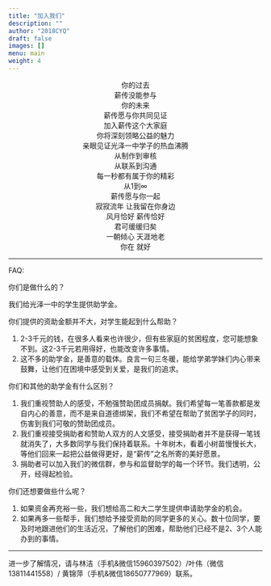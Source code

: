 ```yaml
---
title: "加入我们"
description: ""
author: "2018CYQ"
draft: false
images: []
menu: main
weight: 4
---
```


<p align="center">你的过去<br/>
薪传没能参与<br/>
你的未来<br/>
薪传愿与你共同见证<br/>
加入薪传这个大家庭<br/>
你将深刻领略公益的魅力<br/>
亲眼见证光泽一中学子的热血沸腾<br/>
从制作到审核<br/>
从联系到沟通<br/>
每一秒都有属于你的精彩<br/>
从1到∞<br/>
薪传愿与你一起<br/>
寂寂流年 让我留在你身边<br/>
风月恰好 薪传恰好<br/>
君可缓缓归矣<br/>
一朝倾心 天涯地老<br/>
你在 就好</p>

***
FAQ:

你们是做什么的？

我们给光泽一中的学生提供助学金。

你们提供的资助金额并不大，对学生能起到什么帮助？

1. 2-3千元的钱，在很多人看来也许很少，但有些家庭的贫困程度，您可能想象不到。这2-3千元若用得好，也能改变许多事情。
2. 这不多的助学金，是善意的载体。良言一句三冬暖，能给学弟学妹们内心带来鼓舞，让他们在困境中感受到关爱，是我们的追求。


你们和其他的助学金有什么区别？

1. 我们重视赞助人的感受，不勉强赞助团成员捐献。我们希望每一笔善款都是发自内心的善意，而不是来自道德绑架，我们不希望在帮助了贫困学子的同时，伤害到我们可敬的赞助团成员。
2. 我们重视接受捐助者和赞助人双方的人文感受，接受捐助者并不是获得一笔钱就消失了，大多数同学与我们保持着联系。十年树木，看着小树苗慢慢长大，等他们回来一起把公益做得更好，是“薪传”之名所寄的美好愿景。
3. 捐助者可以加入我们的微信群，参与和监督助学的每一个环节。我们透明，公开，经得起检验。



你们还想要做些什么呢？

1. 如果资金再充裕一些，我们想给高二和大二学生提供申请助学金的机会。
2. 如果再多一些帮手，我们想给予接受资助的同学更多的关心。数十位同学，要及时地跟进他们的生活近况，了解他们的困难，帮助他们已经不是2、3个人能办到的事情。



-----------
进一步了解情况，请与林洁（手机&微信15960397502）/叶伟（微信13811441558）/ 黄锦萍（手机&微信18650777969）联系。
